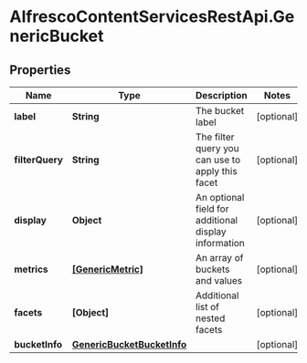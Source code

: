# AlfrescoContentServicesRestApi.GenericBucket

## Properties
Name | Type | Description | Notes
------------ | ------------- | ------------- | -------------
**label** | **String** | The bucket label | [optional] 
**filterQuery** | **String** | The filter query you can use to apply this facet | [optional] 
**display** | **Object** | An optional field for additional display information | [optional] 
**metrics** | [**[GenericMetric]**](GenericMetric.md) | An array of buckets and values | [optional] 
**facets** | **[Object]** | Additional list of nested facets | [optional] 
**bucketInfo** | [**GenericBucketBucketInfo**](GenericBucketBucketInfo.md) |  | [optional] 


